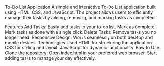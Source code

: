 To-Do List Application
A simple and interactive To-Do List application built using HTML, CSS, and JavaScript. This project allows users to efficiently manage their tasks by adding, removing, and marking tasks as completed.

Features
Add Tasks: Easily add tasks to your to-do list.
Mark as Complete: Mark tasks as done with a single click.
Delete Tasks: Remove tasks you no longer need.
Responsive Design: Works seamlessly on both desktop and mobile devices.
Technologies Used
HTML for structuring the application.
CSS for styling and layout.
JavaScript for dynamic functionality.
How to Use
Clone the repository:
Open index.html in your preferred web browser.
Start adding tasks to manage your day effectively.
